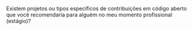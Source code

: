 Existem projetos ou tipos específicos de contribuições em código aberto que você recomendaria para alguém no meu momento profissional (estágio)?
